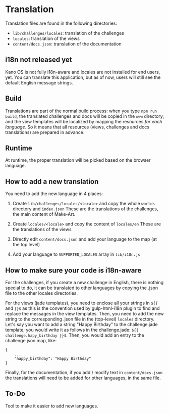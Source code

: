 # Translation

Translation files are found in the following directories:
- `lib/challenges/locales`: translation of the challenges
- `locales`: translation of the views
- `content/docs.json`: translation of the documentation

## i18n not released yet

Kano OS is not fully i18n-aware and locales are not installed for end users, yet. You can translate this application, but as of now, users will still see the default English message strings.

## Build

Translations are part of the normal build process: when you type `npm run build`, the translated challenges and docs will be copied in the `www` directory; and the view templates will be localized by mapping the resources _for each language_.  So it means that all resources (views, challenges and docs translations) are prepared in advance.

## Runtime

At runtime, the proper translation will be picked based on the browser language. 

## How to add a new translation

You need to add the new language in 4 places:

1. Create `lib/challenges/locales/<locale>` and copy the whole `worlds` directory and `index.json` 
   These are the translations of the challenges, the main content of Make-Art.

2. Create `locales/<locale>` and copy the content of `locales/en`
   These are the translations of the views

3. Directly edit `content/docs.json` and add your language to the map (at the top level)

4. Add your language to `SUPPORTED_LOCALES` array in `lib/i18n.js`

## How to make sure your code is i18n-aware

For the challenges, if you create a new challenge in English, there is nothing special to do, it can be translated to other languages by copying the .json file to the other locales directories.

For the views (jade templates), you need to enclose all your strings in `${{` and `}}$` as this is the convention used by gulp-html-i18n plugin to find and replace the messages in the view templates.  Then, you need to add the new string to the corresponding .json file in the (top-level) `locales` directory.  Let's say you want to add a string "Happy Birthday" to the challenge.jade template; you would write it as follows in the challenge.jade: `${{ challenge.hapy_birthday }}$`.  Then, you would add an entry to the challenge.json map, like:
```
{
    ...
    "happy_birthday": "Happy Birthday"
}
```

Finally, for the documentation, if you add / modify text in `content/docs.json` the translations will need to be added for other languages, in the same file.

## To-Do

Tool to make it easier to add new languages.
